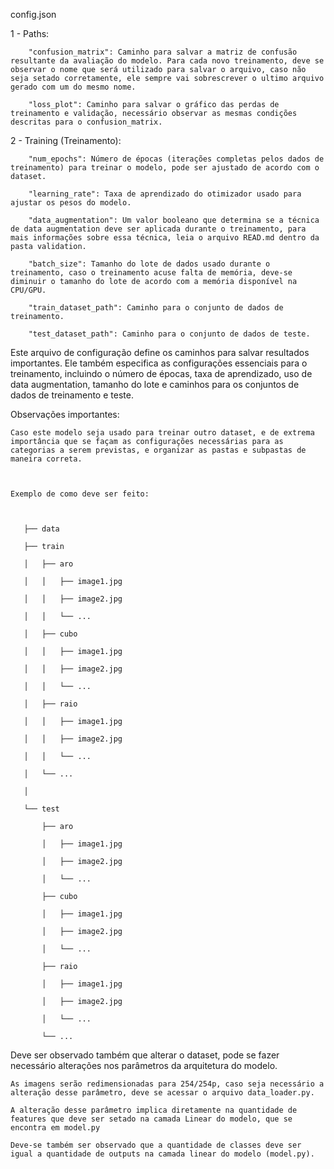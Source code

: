 config.json 

  
1 - Paths: 

        "confusion_matrix": Caminho para salvar a matriz de confusão resultante da avaliação do modelo. Para cada novo treinamento, deve se observar o nome que será utilizado para salvar o arquivo, caso não seja setado corretamente, ele sempre vai sobrescrever o ultimo arquivo gerado com um do mesmo nome. 

        "loss_plot": Caminho para salvar o gráfico das perdas de treinamento e validação, necessário observar as mesmas condições descritas para o confusion_matrix. 

  

2 - Training (Treinamento): 

        "num_epochs": Número de épocas (iterações completas pelos dados de treinamento) para treinar o modelo, pode ser ajustado de acordo com o dataset. 

        "learning_rate": Taxa de aprendizado do otimizador usado para ajustar os pesos do modelo. 

        "data_augmentation": Um valor booleano que determina se a técnica de data augmentation deve ser aplicada durante o treinamento, para mais informações sobre essa técnica, leia o arquivo READ.md dentro da pasta validation. 

        "batch_size": Tamanho do lote de dados usado durante o treinamento, caso o treinamento acuse falta de memória, deve-se diminuir o tamanho do lote de acordo com a memória disponível na CPU/GPU. 

        "train_dataset_path": Caminho para o conjunto de dados de treinamento. 

        "test_dataset_path": Caminho para o conjunto de dados de teste. 

  

Este arquivo de configuração define os caminhos para salvar resultados importantes. Ele também especifica as configurações essenciais para o treinamento, incluindo o número de épocas, taxa de aprendizado, uso de data augmentation, tamanho do lote e caminhos para os conjuntos de dados de treinamento e teste. 

   

Observações importantes: 

	Caso este modelo seja usado para treinar outro dataset, e de extrema importância que se façam as configurações necessárias para as categorias a serem previstas, e organizar as pastas e subpastas de maneira correta. 

	 

	Exemplo de como deve ser feito: 

	 

	   ├── data 

	   ├── train 

	   │   ├── aro 

	   │   │   ├── image1.jpg 

	   │   │   ├── image2.jpg 

	   │   │   └── ... 

	   │   ├── cubo 

	   │   │   ├── image1.jpg 

	   │   │   ├── image2.jpg 

	   │   │   └── ... 

	   │   ├── raio 

	   │   │   ├── image1.jpg 

	   │   │   ├── image2.jpg 

	   │   │   └── ... 

	   │   └── ... 

	   │ 

	   └── test 

	       ├── aro 

	       │   ├── image1.jpg 

	       │   ├── image2.jpg 

	       │   └── ... 

	       ├── cubo 

	       │   ├── image1.jpg 

	       │   ├── image2.jpg 

	       │   └── ... 

	       ├── raio 

	       │   ├── image1.jpg 

	       │   ├── image2.jpg 

	       │   └── ... 

	       └── ... 

	        

Deve ser observado também que alterar o dataset, pode se fazer necessário alterações nos parâmetros da arquitetura do modelo. 

	 

	As imagens serão redimensionadas para 254/254p, caso seja necessário a alteração desse parâmetro, deve se acessar o arquivo data_loader.py. 

	A alteração desse parâmetro implica diretamente na quantidade de features que deve ser setado na camada Linear do modelo, que se encontra em model.py 

	Deve-se também ser observado que a quantidade de classes deve ser igual a quantidade de outputs na camada linear do modelo (model.py). 

 
	
